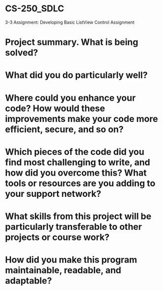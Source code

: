 # CS-250_SDLC
3-3 Assignment: Developing Basic ListView Control Assignment

# Project summary. What is being solved?


# What did you do particularly well?


# Where could you enhance your code? How would these improvements make your code more efficient, secure, and so on?


# Which pieces of the code did you find most challenging to write, and how did you overcome this? What tools or resources are you adding to your support network?


# What skills from this project will be particularly transferable to other projects or course work?


# How did you make this program maintainable, readable, and adaptable?
